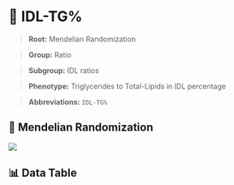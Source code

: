 # 🧪 IDL-TG%

> **Root:** Mendelian Randomization

> **Group:** Ratio  

> **Subgroup:** IDL ratios

> **Phenotype:** Triglycerides to Total-Lipids in IDL percentage  

> **Abbreviations:** `IDL-TG%`

## 🧬 Mendelian Randomization  

<img src="/MR/Figures/Inverse/IDLhengxianTGbaifenhao.png"/>


## 📊 Data Table


<CsvTableMRI src="/public/MR/Data/Inverse/IDLhengxianTGbaifenhao.csv"/>
